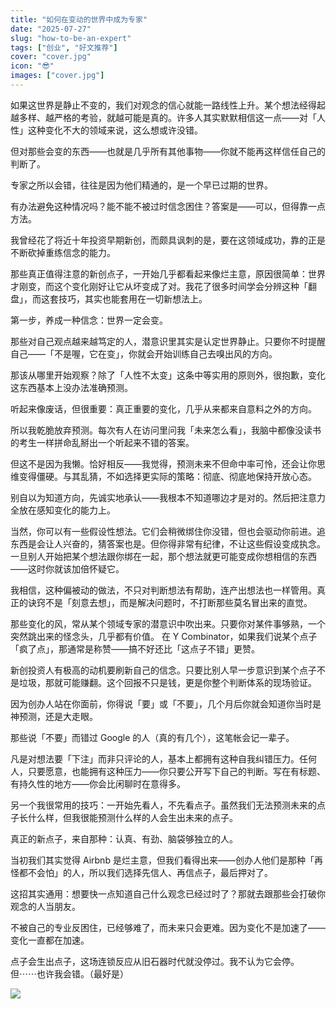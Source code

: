 ```yaml
---
title: "如何在变动的世界中成为专家"
date: "2025-07-27"
slug: "how-to-be-an-expert"
tags: ["创业", "好文推荐"]
cover: "cover.jpg"
icon: "😎"
images: ["cover.jpg"]
---
```

如果这世界是静止不变的，我们对观念的信心就能一路线性上升。某个想法经得起越多样、越严格的考验，就越可能是真的。许多人其实默默相信这一点——对「人性」这种变化不大的领域来说，这么想或许没错。



但对那些会变的东西——也就是几乎所有其他事物——你就不能再这样信任自己的判断了。



专家之所以会错，往往是因为他们精通的，是一个早已过期的世界。



有办法避免这种情况吗？能不能不被过时信念困住？答案是——可以，但得靠一点方法。



我曾经花了将近十年投资早期新创，而颇具讽刺的是，要在这领域成功，靠的正是不断砍掉重练信念的能力。



那些真正值得注意的新创点子，一开始几乎都看起来像烂主意，原因很简单：世界才刚变，而这个变化刚好让它从坏变成了对。我花了很多时间学会分辨这种「翻盘」，而这套技巧，其实也能套用在一切新想法上。



第一步，养成一种信念：世界一定会变。



那些对自己观点越来越笃定的人，潜意识里其实是认定世界静止。只要你不时提醒自己——「不是喔，它在变」，你就会开始训练自己去嗅出风的方向。



那该从哪里开始观察？除了「人性不太变」这条中等实用的原则外，很抱歉，变化这东西基本上没办法准确预测。



听起来像废话，但很重要：真正重要的变化，几乎从来都来自意料之外的方向。



所以我乾脆放弃预测。每次有人在访问里问我「未来怎么看」，我脑中都像没读书的考生一样拼命乱掰出一个听起来不错的答案。



但这不是因为我懒。恰好相反——我觉得，预测未来不但命中率可怜，还会让你思维变得僵硬。与其乱猜，不如选择更实际的策略：彻底、彻底地保持开放心态。



别自以为知道方向，先诚实地承认——我根本不知道哪边才是对的。然后把注意力全放在感知变化的能力上。



当然，你可以有一些假设性想法。它们会稍微绑住你没错，但也会驱动你前进。追东西是会让人兴奋的，猜答案也是。但你得非常有纪律，不让这些假设变成执念。
一旦别人开始把某个想法跟你绑在一起，那个想法就更可能变成你想相信的东西——这时你就该加倍怀疑它。



我相信，这种偏被动的做法，不只对判断想法有帮助，连产出想法也一样管用。真正的诀窍不是「刻意去想」，而是解决问题时，不打断那些莫名冒出来的直觉。



那些变化的风，常从某个领域专家的潜意识中吹出来。只要你对某件事够熟，一个突然跳出来的怪念头，几乎都有价值。
在 Y Combinator，如果我们说某个点子「疯了点」，那通常是称赞——搞不好还比「这点子不错」更赞。



新创投资人有极高的动机要刷新自己的信念。只要比别人早一步意识到某个点子不是垃圾，那就可能赚翻。这个回报不只是钱，更是你整个判断体系的现场验证。



因为创办人站在你面前，你得说「要」或「不要」，几个月后你就会知道你当时是神预测，还是大走眼。



那些说「不要」而错过 Google 的人（真的有几个），这笔帐会记一辈子。



凡是对想法要「下注」而非只评论的人，基本上都拥有这种自我纠错压力。任何人，只要愿意，也能拥有这种压力——你只要公开写下自己的判断。写在有标题、有持久性的地方——你会比闲聊时在意得多。



另一个我很常用的技巧：一开始先看人，不先看点子。虽然我们无法预测未来的点子长什么样，但我很能预测什么样的人会生出未来的点子。



真正的新点子，来自那种：认真、有劲、脑袋够独立的人。



当初我们其实觉得 Airbnb 是烂主意，但我们看得出来——创办人他们是那种「再怪都不会怕」的人，所以我们选择先信人、再信点子，最后押对了。



这招其实通用：想要快一点知道自己什么观念已经过时了？那就去跟那些会打破你观念的人当朋友。



不被自己的专业反困住，已经够难了，而未来只会更难。因为变化不是加速了——变化一直都在加速。



点子会生出点子，这场连锁反应从旧石器时代就没停过。我不认为它会停。
但⋯⋯也许我会错。（最好是）




![](https://prod-files-secure.s3.us-west-2.amazonaws.com/112d0858-5090-4d34-a606-b75eb8d65fd2/46476355-9cf3-4e99-9b7a-3531bc426380/1000202064.png?X-Amz-Algorithm=AWS4-HMAC-SHA256&X-Amz-Content-Sha256=UNSIGNED-PAYLOAD&X-Amz-Credential=ASIAZI2LB466S234XLL4%2F20250801%2Fus-west-2%2Fs3%2Faws4_request&X-Amz-Date=20250801T203845Z&X-Amz-Expires=3600&X-Amz-Security-Token=IQoJb3JpZ2luX2VjEMz%2F%2F%2F%2F%2F%2F%2F%2F%2F%2FwEaCXVzLXdlc3QtMiJIMEYCIQC96yoTL8tUp4CK8IE2IJ%2BAaevLmozNvNdW7tBE2hUstwIhAID1VmkbTWQuQXeRzWoIiPe7%2Fixwekg%2FueTZhDPCMqWmKogECPX%2F%2F%2F%2F%2F%2F%2F%2F%2F%2FwEQABoMNjM3NDIzMTgzODA1IgzUx00BW4OgGzzNGdMq3ANmceLJdj2XgJqLowmFRVo80OuUtjvU8bPYa7IpHYR%2BpX5m5Ad2IqObp0nWdsrZSfrPB2DJdAM7ovDDpwaLYinlJaLk1gNWh%2FKQkDu%2BtaGKZLstO8kjCChPE2p3ehXHa4PuLNBNMcRusIT5P3V%2BGCBTh1CMFa8JIN0hW6ZzcmW5Uu%2BkN5Z0%2B2PVEnDUtlSM43iz%2FgZUVNLkBC7CbxwvupMe%2FyH80Oq4KHR2wceIrUm%2FqDvv5aoJS%2FLfSR5Wh7c8cyrn8Sgyro3i7ewF19sw0qZhuGn1U%2BtNinDF%2BsmvsMu0tybJNxNObdC6WuDWL7ykmUxzE6fNOyn%2F%2Fgqm0uufDA58kkztIzOPp7JQe14lQmg02KOm%2FiCtqujVeXhAjZNQuZ%2FLt%2F1G6o32yF28AL4DdRUikovkkEI%2Bw2WggLt8h%2BBpLm7sC9%2BGADFlsfOWo6dvstbGBmR2Y7NrZaRm0iOsTMBfci2dzmz4SRl608kTvOgazWJb3Bf3SwaGH6HiFuAtrsFiS%2FCLWwAmqFmLlXNrtjHB84J5qelDYYZUkkanQqmEob%2BCZM5gNCPdOdh1x7%2BgnPK%2Bxzs88RWj2DKq1WCBK1rw%2FyaKOU95bLNfi855kZmgrJZCyAiv7pGDS4h3YzDKq7TEBjqkAWqNHNYGWwUBccgPlwaZOeFOUm4vvJDST9rNLniwbN3%2FdZm229YYxpsOMYCBh%2B4BoyJr2WKn4FkRrpypX4n7pxQp%2FjQ1WVfR%2B0zooC3vP5DXql2tTAeBPgRrarrYTdvgHO9uP7gmvv%2BpJxl3ZvGD0PDJ9jc7vs8LEwGXPmrMC9fWS8BkiUvkeLgKu8tbWv9gm53I%2BhEEGtv2ASQnPJU3ajl3oVIC&X-Amz-Signature=0652a72a7b16d6870a77b75b38e0de928483dd7bb16a823b7ae5591017ed1b2f&X-Amz-SignedHeaders=host&x-amz-checksum-mode=ENABLED&x-id=GetObject)

